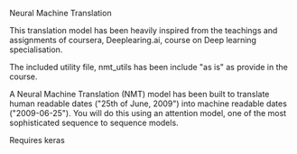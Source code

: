 Neural Machine Translation

This translation model has been heavily inspired from the teachings and assignments of coursera, Deeplearing.ai, course on Deep learning specialisation. 

The included utility file, nmt_utils has been include "as is" as provide in the course.

A Neural Machine Translation (NMT) model has been built to translate human readable dates ("25th of June, 2009") into machine readable dates ("2009-06-25"). You will do this using an attention model, one of the most sophisticated sequence to sequence models. 

Requires keras

